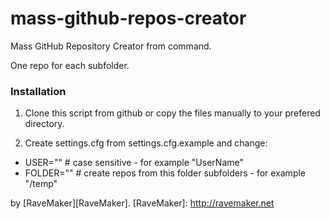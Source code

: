 mass-github-repos-creator
=========================

Mass GitHub Repository Creator from command.

One repo for each subfolder.

### Installation

1. Clone this script from github or copy the files manually to your prefered directory.

2. Create settings.cfg from settings.cfg.example and change:

- USER="" # case sensitive - for example "UserName"
- FOLDER="" # create repos from this folder subfolders - for example "/temp"


by [RaveMaker][RaveMaker].
[RaveMaker]: http://ravemaker.net
